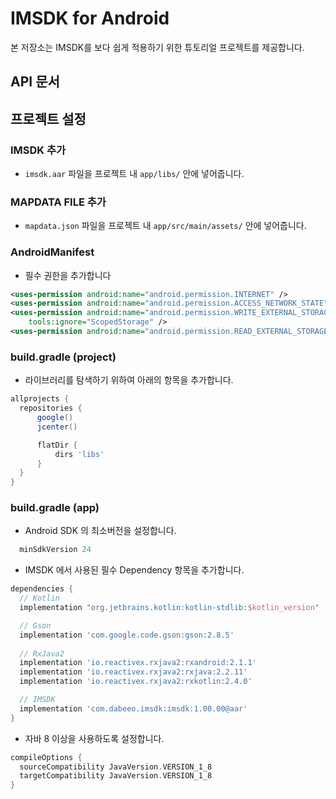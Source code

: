 # IMSDK for Android

본 저장소는 IMSDK를 보다 쉽게 적용하기 위한 튜토리얼 프로젝트를 제공합니다.

## API 문서

## 프로젝트 설정

### IMSDK 추가
- ``` imsdk.aar ``` 파일을 프로젝트 내 ``` app/libs/ ``` 안에 넣어줍니다.

### MAPDATA FILE 추가
- ``` mapdata.json ``` 파일을 프로젝트 내 ``` app/src/main/assets/ ``` 안에 넣어줍니다.

### AndroidManifest
- 필수 권한을 추가합니다

```xml
<uses-permission android:name="android.permission.INTERNET" />
<uses-permission android:name="android.permission.ACCESS_NETWORK_STATE" />
<uses-permission android:name="android.permission.WRITE_EXTERNAL_STORAGE"
    tools:ignore="ScopedStorage" />
<uses-permission android:name="android.permission.READ_EXTERNAL_STORAGE" />
```

### build.gradle (project)
- 라이브러리를 탐색하기 위하여 아래의 항목을 추가합니다.

```gradle
allprojects {
  repositories {
      google()
      jcenter()

      flatDir {
          dirs 'libs'
      }
  }
}
```


### build.gradle (app)

- Android SDK 의 최소버전을 설정합니다.

```gradle
  minSdkVersion 24
```
- IMSDK 에서 사용된 필수 Dependency 항목을 추가합니다.

```gradle
dependencies {
  // Kotlin
  implementation "org.jetbrains.kotlin:kotlin-stdlib:$kotlin_version"

  // Gson
  implementation 'com.google.code.gson:gson:2.8.5'
  
  // RxJava2
  implementation 'io.reactivex.rxjava2:rxandroid:2.1.1'
  implementation 'io.reactivex.rxjava2:rxjava:2.2.11'
  implementation 'io.reactivex.rxjava2:rxkotlin:2.4.0'

  // IMSDK
  implementation 'com.dabeeo.imsdk:imsdk:1.00.00@aar'
}
```
- 자바 8 이상을 사용하도록 설정합니다.

```gradle
compileOptions {
  sourceCompatibility JavaVersion.VERSION_1_8
  targetCompatibility JavaVersion.VERSION_1_8
}
```

